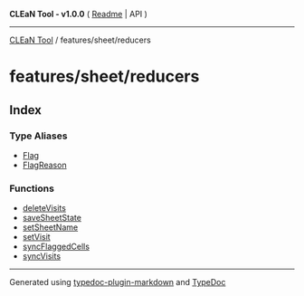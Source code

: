 **CLEaN Tool - v1.0.0** ( [Readme](../../../README.md) \| API )

***

[CLEaN Tool](../../../modules.md) / features/sheet/reducers

# features/sheet/reducers

## Index

### Type Aliases

- [Flag](type-aliases/Flag.md)
- [FlagReason](type-aliases/FlagReason.md)

### Functions

- [deleteVisits](functions/deleteVisits.md)
- [saveSheetState](functions/saveSheetState.md)
- [setSheetName](functions/setSheetName.md)
- [setVisit](functions/setVisit.md)
- [syncFlaggedCells](functions/syncFlaggedCells.md)
- [syncVisits](functions/syncVisits.md)

***

Generated using [typedoc-plugin-markdown](https://www.npmjs.com/package/typedoc-plugin-markdown) and [TypeDoc](https://typedoc.org/)
